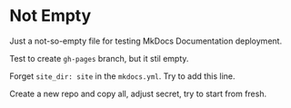 # Not Empty

Just a not-so-empty file for testing MkDocs Documentation deployment.

Test to create `gh-pages` branch, but it stil empty.

Forget `site_dir: site` in the `mkdocs.yml`. Try to add this line.

Create a new repo and copy all, adjust secret, try to start from fresh.
